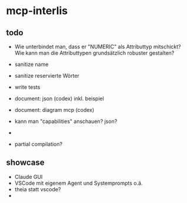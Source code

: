 # mcp-interlis


## todo
- Wie unterbindet man, dass er "NUMERIC" als Attributtyp mitschickt? Wie kann man die Attributtypen grundsätzlich robuster gestalten?
- sanitize name 
- sanitize reservierte Wörter
- write tests
- document: json (codex) inkl. beispiel
- document: diagram mcp (codex)
- kann man "capabilities" anschauen? json?
- 

- partial compilation?


## showcase

- Claude GUI
- VSCode mit eigenem Agent und Systemprompts o.ä.
- theia statt vscode?   
- 